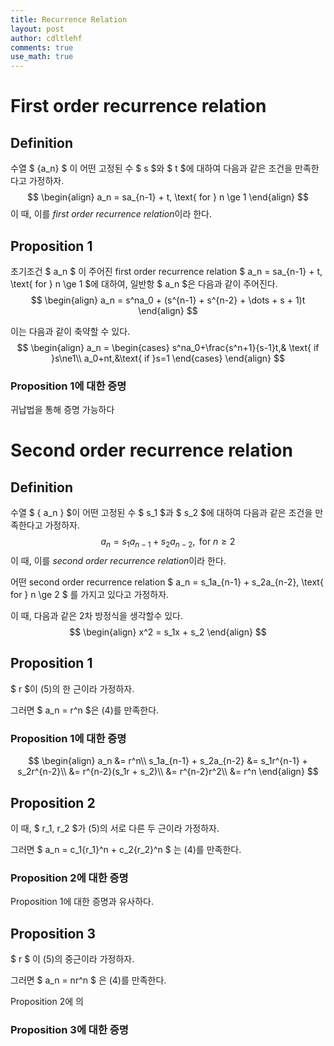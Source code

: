 ```yaml
---
title: Recurrence Relation
layout: post
author: cdltlehf
comments: true
use_math: true
---
```

# First order recurrence relation

## Definition

수열 $ \{a_n\} $ 이 어떤 고정된 수 $ s $와 $ t $에 대하여 다음과 같은 조건을 만족한다고 가정하자.
$$
\begin{align}
  a_n = sa_{n-1} + t, \text{ for } n \ge 1
\end{align}
$$
이 때, 이를 *first order recurrence relation*이라 한다.

## Proposition 1

초기조건 $ a_n $ 이 주어진 first order recurrence relation $ a_n = sa_{n-1} + t, \text{ for } n \ge 1 $에 대하여, 일반항 $ a_n $은 다음과 같이 주어진다.
$$
\begin{align}
  a_n = s^na_0 + (s^{n-1} + s^{n-2} + \dots + s + 1)t
\end{align}
$$

이는 다음과 같이 축약할 수 있다.
$$
\begin{align}
  a_n = 
  \begin{cases}
    s^na_0+\frac{s^n+1}{s-1}t,& \text{ if }s\ne1\\
    a_0+nt,&\text{ if }s=1
  \end{cases}
\end{align}
$$



### Proposition 1에 대한 증명

귀납법을 통해 증명 가능하다



# Second order recurrence relation

## Definition

수열 $ \{ a_n \} $이 어떤 고정된 수 $ s_1 $과 $ s_2 $에 대하여 다음과 같은 조건을 만족한다고 가정하자.
$$
a_n = s_1a_{n-1}+s_2a_{n-2}, \text{ for } n \ge 2
$$
이 때, 이를 *second order recurrence relation*이라 한다.



어떤 second order recurrence relation $ a_n = s_1a_{n-1} + s_2a_{n-2}, \text{ for } n \ge 2 $ 를 가지고 있다고 가정하자.

이 때, 다음과 같은 2차 방정식을 생각할수 있다.
$$
\begin{align}
x^2 = s_1x + s_2
\end{align}
$$


## Proposition 1

$ r $이 (5)의 한 근이라 가정하자. 

그러면 $ a_n = r^n $은 (4)를 만족한다.



### Proposition 1에 대한 증명

$$
\begin{align}
a_n &= r^n\\
s_1a_{n-1} + s_2a_{n-2} &= s_1r^{n-1} + s_2r^{n-2}\\
&= r^{n-2}(s_1r + s_2)\\
&= r^{n-2}r^2\\
&= r^n
\end{align}
$$

## Proposition 2

이 때, $ r_1, r_2 $가 (5)의 서로 다른 두 근이라 가정하자. 

그러면 $ a_n = c_1{r_1}^n + c_2{r_2}^n $ 는 (4)를 만족한다.



### Proposition 2에 대한 증명

Proposition 1에 대한 증명과 유사하다.



## Proposition 3

$ r ​$ 이 (5)의 중근이라 가정하자. 

그러면 $ a_n = nr^n $ 은 (4)를 만족한다.



Proposition 2에 의

### Proposition 3에 대한 증명

